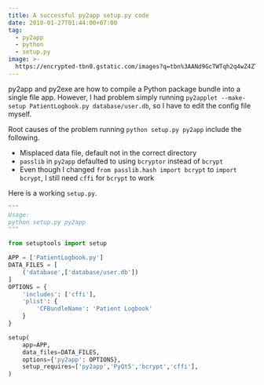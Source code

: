 ```yaml
---
title: A successful py2app setup.py code
date: 2018-01-27T01:44:00+07:00
tag:
  - py2app
  - python
  - setup.py
image: >-
  https://encrypted-tbn0.gstatic.com/images?q=tbn%3AANd9GcTWTqh2q4wZ4ZT52Vfr_yoed2HUhOdAUOq3CANT8UBkNGiu_L_E
---
```


py2app and py2exe are how to compile a Python package bundle into a single file app. However, I had problem simply running `py2applet --make-setup PatientLogbook.py database/user.db`, so I have to edit the config file myself.

Root causes of the problem running `python setup.py py2app` include the following.

<!-- excerpt_separator -->

- Misplaced data file, default not in the correct directory
- `passlib` in `py2app` defaulted to using `bcryptor` instead of `bcrypt`
- Even though I changed `from passlib.hash import bcrypt` to `import bcrypt`, I still need `cffi` for `bcrypt` to work

Here is a working `setup.py`.

```python
"""
Usage:
python setup.py py2app
"""

from setuptools import setup

APP = ['PatientLogbook.py']
DATA_FILES = [
    ('database',['database/user.db'])
]
OPTIONS = {
    'includes': ['cffi'],
    'plist': {
        'CFBundleName': 'Patient Logbook'
    }
}

setup(
    app=APP,
    data_files=DATA_FILES,
    options={'py2app': OPTIONS},
    setup_requires=['py2app','PyQt5','bcrypt','cffi'],
)
```
